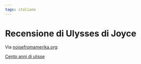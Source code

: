```yaml
---
tags: italiano
---
```


# Recensione di Ulysses di Joyce

Via [noisefromamerika.org](https://noisefromamerika.org):

  [Cento anni di ulisse](https://www.noisefromamerika.org/recensione/cento-anni-di-ulisse)
